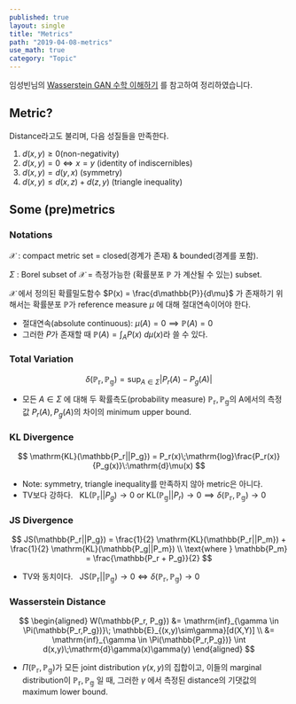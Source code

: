 ```yaml
---
published: true
layout: single
title: "Metrics"
path: "2019-04-08-metrics"
use_math: true
category: "Topic"
---
```


임성빈님의 [Wasserstein GAN 수학 이해하기](https://www.slideshare.net/ssuser7e10e4/wasserstein-gan-i) 를 참고하여 정리하였습니다.

<!--more-->


## Metric?

Distance라고도 불리며, 다음 성질들을 만족한다.

1. $d(x,y) \geq 0​$ (non-negativity)
2. $d(x, y) = 0 \iff x = y$ (identity of indiscernibles)
3. $d(x,y) = d(y,x)$ (symmetry)
4. $d(x,y) \leq d(x,z) + d(z,y)$ (triangle inequality)



## Some (pre)metrics

### Notations

$\mathcal{X}$ : compact metric set = closed(경계가 존재) & bounded(경계를 포함).

$\Sigma$ : Borel subset of $\mathcal{X}$  = 측정가능한 (확률분포 $\mathbb{P}​$ 가 계산될 수 있는) subset.

$\mathcal{X}$ 에서 정의된 확률밀도함수 $P(x) = \frac{d\mathbb{P}}{d\mu}$ 가 존재하기 위해서는 확률분포 $\mathbb{P}$가 reference measure $\mu​$ 에 대해 절대연속이어야 한다.

* 절대연속(absolute continuous): $\mu(A)=0 \implies \mathbb{P}(A)=0​$
* 그러한 $P​$가 존재할 때 $\mathbb{P}(A) = \int_A P(x)\:d\mu(x)​$ 라 쓸 수 있다.  


### Total Variation

$$
\delta(\mathbb{P_r, P_g}) = \mathrm{sup}_{A \in \Sigma} |P_r(A)-P_g(A)|
$$

* 모든 $A \in \Sigma​$ 에 대해 두 확률측도(probability measure) $\mathbb{P_r, P_g}​$의 A에서의 측정값 $P_r( A), P_g(A)​$ 의 차이의 minimum upper bound.


### KL Divergence

$$
\mathrm{KL}(\mathbb{P_r||P_g}) = P_r(x)\;\mathrm{log}\frac{P_r(x)}{P_g(x)}\:\mathrm{d}\mu(x)
$$

* Note: symmetry, triangle inequality를 만족하지 않아 metric은 아니다.
* TV보다 강하다.&nbsp;&nbsp;
$\mathrm{KL}(\mathbb{P_r}||P_g) \rightarrow 0$ or $\mathrm{KL}(\mathbb{P_g}||P_r) \rightarrow 0 \implies \delta(\mathbb{P_r, P_g}) \rightarrow 0$  



### JS Divergence

$$
JS(\mathbb{P_r||P_g}) = \frac{1}{2} \mathrm{KL}(\mathbb{P_r||P_m}) + \frac{1}{2} \mathrm{KL}(\mathbb{P_g||P_m}) \\
\text{where  } \mathbb{P_m} = \frac{\mathbb{P_r + P_g}}{2}
$$

* TV와 동치이다.&nbsp;&nbsp;
$\mathrm{JS(\mathbb{P_r||P_g})} \rightarrow 0 \iff \delta(\mathbb{P_r, P_g}) \rightarrow 0​$  



### Wasserstein Distance

$$
\begin{aligned}
W(\mathbb{P_r, P_g}) &= \mathrm{inf}_{\gamma \in \Pi(\mathbb{P_r,P_g})}\; \mathbb{E}_{(x,y)\sim\gamma}[d(X,Y)] \\
&= \mathrm{inf}_{\gamma \in \Pi(\mathbb{P_r,P_g})} \int d(x,y)\;\mathrm{d}\gamma(x)\gamma(y)
\end{aligned}
$$

* $\Pi(\mathbb{P_r,P_g})​$가 모든 joint distribution $\gamma(x,y)​$의 집합이고, 이들의 marginal distribution이 $\mathbb{P_r, P_g}​$ 일 때, 그러한 $\gamma​$ 에서 측정된 distance의 기댓값의 maximum lower bound.
